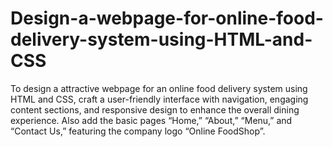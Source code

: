 # Design-a-webpage-for-online-food-delivery-system-using-HTML-and-CSS
To design a attractive webpage for an online food delivery system using HTML and CSS, craft a user-friendly interface with navigation, engaging content sections, and responsive design to enhance the overall dining experience. Also add the basic pages “Home,” “About,” “Menu,” and “Contact Us,” featuring the company logo “Online FoodShop”.
